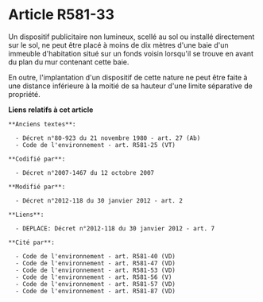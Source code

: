 # Article R581-33

Un dispositif publicitaire non lumineux, scellé au sol ou installé directement sur le sol, ne peut être placé à moins de dix
mètres d'une baie d'un immeuble d'habitation situé sur un fonds voisin lorsqu'il se trouve en avant du plan du mur contenant
cette baie.

En outre, l'implantation d'un dispositif de cette nature ne peut être faite à une distance inférieure à la moitié de sa
hauteur d'une limite séparative de propriété.

**Liens relatifs à cet article**

	**Anciens textes**:

	  - Décret n°80-923 du 21 novembre 1980 - art. 27 (Ab)
	  - Code de l'environnement - art. R581-25 (VT)

	**Codifié par**:

	  - Décret n°2007-1467 du 12 octobre 2007

	**Modifié par**:

	  - Décret n°2012-118 du 30 janvier 2012 - art. 2

	**Liens**:

	  - DEPLACE: Décret n°2012-118 du 30 janvier 2012 - art. 7

	**Cité par**:

	  - Code de l'environnement - art. R581-40 (VD)
	  - Code de l'environnement - art. R581-47 (VD)
	  - Code de l'environnement - art. R581-53 (VD)
	  - Code de l'environnement - art. R581-56 (V)
	  - Code de l'environnement - art. R581-57 (VD)
	  - Code de l'environnement - art. R581-87 (VD)
